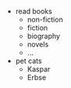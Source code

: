 * read books
  * non-fiction
  * fiction
  * biography
  * novels
  * ...
* pet cats
  * Kaspar
  * Erbse
